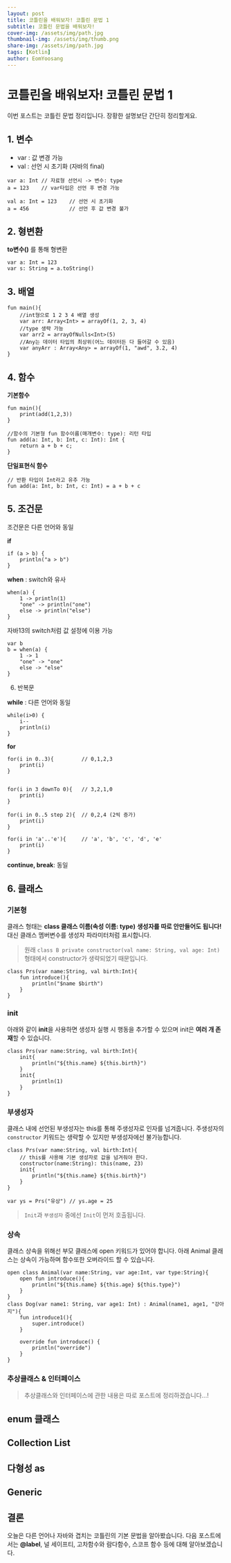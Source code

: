 ```yaml
---
layout: post
title: 코틀린을 배워보자! 코틀린 문법 1
subtitle: 코틀린 문법을 배워보자!
cover-img: /assets/img/path.jpg
thumbnail-img: /assets/img/thumb.png
share-img: /assets/img/path.jpg
tags: [Kotlin]
author: EomYoosang
---
```


# 코틀린을 배워보자! 코틀린 문법 1

이번 포스트는 코틀린 문법 정리입니다. 장황한 설명보단 간단히 정리할게요.

## 1. 변수

- var : 값 변경 가능
- val : 선언 시 초기화 (자바의 final)

```
var a: Int // 자료형 선언시 -> 변수: type
a = 123    // var타입은 선언 후 변경 가능
```

```
val a: Int = 123    // 선언 시 초기화
a = 456             // 선언 후 값 변경 불가
```

## 2. 형변환

**to변수()** 를 통해 형변환

```
var a: Int = 123
var s: String = a.toString()
```

## 3. 배열

```
fun main(){
	//int형으로 1 2 3 4 배열 생성
    var arr: Array<Int> = arrayOf(1, 2, 3, 4)
    //type 생략 가능
    var arr2 = arrayOfNulls<Int>(5)
    //Any는 데이터 타입의 최상위(어느 데이터든 다 들어갈 수 있음)
    var anyArr : Array<Any> = arrayOf(1, "awd", 3.2, 4)	
}
```

## 4. 함수

**기본함수**
```
fun main(){
    print(add(1,2,3))
}

//함수의 기본형 fun 함수이름(매개변수: type): 리턴 타입
fun add(a: Int, b: Int, c: Int): Int {
    return a + b + c;
}
```

**단일표현식 함수**
```
// 반환 타입이 Int라고 유추 가능
fun add(a: Int, b: Int, c: Int) = a + b + c
```

## 5. 조건문

조건문은 다른 언어와 동일

**if**
```
if (a > b) {
    println("a > b")
}
```

**when** : switch와 유사
```
when(a) {
    1 -> println(1)
    "one" -> println("one")
    else -> println("else")
}
```

자바13의 switch처럼 값 설정에 이용 가능
```
var b
b = when(a) {
    1 -> 1
    "one" -> "one"
    else -> "else"
}
```

6. 반복문

**while** : 다른 언어와 동일
```
while(i>0) {
    i--
    println(i)
}
```

**for**
```
for(i in 0..3){         // 0,1,2,3
    print(i)
}


for(i in 3 downTo 0){   // 3,2,1,0
    print(i)
}

for(i in 0..5 step 2){  // 0,2,4 (2씩 증가)
    print(i)
}

for(i in 'a'..'e'){     // 'a', 'b', 'c', 'd', 'e'
    print(i)
}
```

**continue, break**: 동일

## 6. 클래스
### 기본형
클래스 형태는 **class 클래스 이름(속성 이름: type)**
**생성자를 따로 안만들어도 됩니다!** 대신 클래스 멤버변수를 생성자 파라미터처럼 표시합니다.
> 원래 `class B private constructor(val name: String, val age: Int)` 형태에서 constructor가 생략되었기 때문입니다.

```
class Prs(var name:String, val birth:Int){
    fun introduce(){
        println("$name $birth")
    }
}
```

### init
아래와 같이 **init**을 사용하면 생성자 실행 시 행동을 추가할 수 있으며 init은 **여러 개 존재**할 수 있습니다.
```
class Prs(var name:String, val birth:Int){
    init{
        println("${this.name} ${this.birth}")
    }
    init{
        println(1)
    }
}
```

### 부생성자
클래스 내에 선언된 부생성자는 this를 통해 주생성자로 인자를 넘겨줍니다.
주생성자의 `constructor` 키워드는 생략할 수 있지만 부생성자에선 불가능합니다.
```
class Prs(var name:String, val birth:Int){
    // this를 사용해 기본 생성자로 값을 넘겨줘야 한다.
    constructor(name:String): this(name, 23)
    init{
        println("${this.name} ${this.birth}")
    }
}

var ys = Prs("유상") // ys.age = 25
```

> `Init`과 `부생성자` 중에선 `Init`이 먼저 호출됩니다.


### 상속
클래스 상속을 위해선 부모 클래스에 open 키워드가 있어야 합니다.
아래 Animal 클래스는 상속이 가능하며 함수또한 오버라이드 할 수 있습니다.
```
open class Animal(var name:String, var age:Int, var type:String){
    open fun introduce(){
        println("${this.name} ${this.age} ${this.type}")
    }
}
class Dog(var name1: String, var age1: Int) : Animal(name1, age1, "강아지"){
    fun introduce1(){
        super.introduce()
    }

    override fun introduce() {
        println("override")
    }
}
```

### 추상클래스 & 인터페이스
> 추상클래스와 인터페이스에 관한 내용은 따로 포스트에 정리하겠습니다...!
## enum 클래스
## Collection List
## 다형성 as
## Generic


## 결론
오늘은 다른 언어나 자바와 겹치는 코틀린의 기본 문법을 알아봤습니다.
다음 포스트에서는 **@label**, 널 세이프티, 고차함수와 람다함수, 스코프 함수 등에 대해 알아보겠습니다.